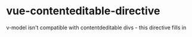 # vue-contenteditable-directive
v-model isn't compatible with contentdeditable divs - this directive fills in
